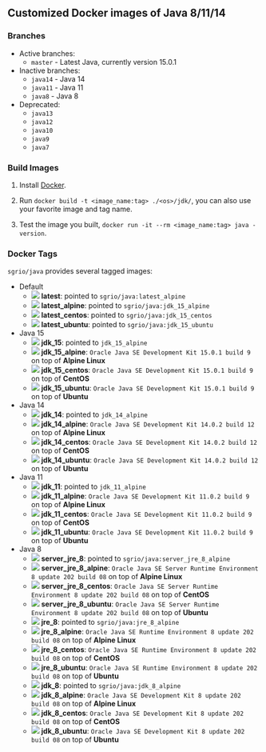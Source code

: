 ## Customized Docker images of Java 8/11/14

### Branches

* Active branches:
  * `master` - Latest Java, currently version 15.0.1
* Inactive branches:
  * `java14` - Java 14
  * `java11` - Java 11
  * `java8` - Java 8
* Deprecated:
  * `java13`
  * `java12`
  * `java10`
  * `java9`
  * `java7`

### Build Images

1. Install [Docker](https://www.docker.com/).

2. Run `docker build -t <image_name:tag> ./<os>/jdk/`, you can also use your favorite image and tag name.

3. Test the image you built, `docker run -it --rm <image_name:tag> java -version`.

### Docker Tags

`sgrio/java` provides several tagged images:

* Default
  * [![](https://images.microbadger.com/badges/image/sgrio/java.svg)](https://microbadger.com/images/sgrio/java) **latest**: pointed to `sgrio/java:latest_alpine`
  * [![](https://images.microbadger.com/badges/image/sgrio/java:latest_alpine.svg)](https://microbadger.com/images/sgrio/java:latest_alpine) **latest_alpine**: pointed to `sgrio/java:jdk_15_alpine`
  * [![](https://images.microbadger.com/badges/image/sgrio/java:latest_centos.svg)](https://microbadger.com/images/sgrio/java:latest_centos) **latest_centos**: pointed to `sgrio/java:jdk_15_centos`
  * [![](https://images.microbadger.com/badges/image/sgrio/java:latest_ubuntu.svg)](https://microbadger.com/images/sgrio/java:latest_ubuntu) **latest_ubuntu**: pointed to `sgrio/java:jdk_15_ubuntu`
* Java 15
  * [![](https://images.microbadger.com/badges/image/sgrio/java:jdk_15.svg)](https://microbadger.com/images/sgrio/java:jdk_15) **jdk_15**: pointed to `jdk_15_alpine`
  * [![](https://images.microbadger.com/badges/image/sgrio/java:jdk_15_alpine.svg)](https://microbadger.com/images/sgrio/java:jdk_15_alpine) **jdk_15_alpine**: `Oracle Java SE Development Kit 15.0.1 build 9` on top of **Alpine Linux**
  * [![](https://images.microbadger.com/badges/image/sgrio/java:jdk_15_centos.svg)](https://microbadger.com/images/sgrio/java:jdk_15_centos) **jdk_15_centos**: `Oracle Java SE Development Kit 15.0.1 build 9` on top of **CentOS**
  * [![](https://images.microbadger.com/badges/image/sgrio/java:jdk_15_ubuntu.svg)](https://microbadger.com/images/sgrio/java:jdk_15_ubuntu) **jdk_15_ubuntu**: `Oracle Java SE Development Kit 15.0.1 build 9` on top of **Ubuntu**
* Java 14
  * [![](https://images.microbadger.com/badges/image/sgrio/java:jdk_14.svg)](https://microbadger.com/images/sgrio/java:jdk_14) **jdk_14**: pointed to `jdk_14_alpine`
  * [![](https://images.microbadger.com/badges/image/sgrio/java:jdk_14_alpine.svg)](https://microbadger.com/images/sgrio/java:jdk_14_alpine) **jdk_14_alpine**: `Oracle Java SE Development Kit 14.0.2 build 12` on top of **Alpine Linux**
  * [![](https://images.microbadger.com/badges/image/sgrio/java:jdk_14_centos.svg)](https://microbadger.com/images/sgrio/java:jdk_14_centos) **jdk_14_centos**: `Oracle Java SE Development Kit 14.0.2 build 12` on top of **CentOS**
  * [![](https://images.microbadger.com/badges/image/sgrio/java:jdk_14_ubuntu.svg)](https://microbadger.com/images/sgrio/java:jdk_14_ubuntu) **jdk_14_ubuntu**: `Oracle Java SE Development Kit 14.0.2 build 12` on top of **Ubuntu**
* Java 11
  * [![](https://images.microbadger.com/badges/image/sgrio/java:jdk_11.svg)](https://microbadger.com/images/sgrio/java:jdk_11) **jdk_11**: pointed to `jdk_11_alpine`
  * [![](https://images.microbadger.com/badges/image/sgrio/java:jdk_11_alpine.svg)](https://microbadger.com/images/sgrio/java:jdk_11_alpine) **jdk_11_alpine**: `Oracle Java SE Development Kit 11.0.2 build 9` on top of **Alpine Linux**
  * [![](https://images.microbadger.com/badges/image/sgrio/java:jdk_11_centos.svg)](https://microbadger.com/images/sgrio/java:jdk_11_centos) **jdk_11_centos**: `Oracle Java SE Development Kit 11.0.2 build 9` on top of **CentOS**
  * [![](https://images.microbadger.com/badges/image/sgrio/java:jdk_11_ubuntu.svg)](https://microbadger.com/images/sgrio/java:jdk_11_ubuntu) **jdk_11_ubuntu**: `Oracle Java SE Development Kit 11.0.2 build 9` on top of **Ubuntu**
* Java 8
  * [![](https://images.microbadger.com/badges/image/sgrio/java:server_jre_8.svg)](https://microbadger.com/images/sgrio/java:server_jre_8) **server_jre_8**: pointed to `sgrio/java:server_jre_8_alpine`
  * [![](https://images.microbadger.com/badges/image/sgrio/java:server_jre_8_alpine.svg)](https://microbadger.com/images/sgrio/java:server_jre_8_alpine) **server_jre_8_alpine**: `Oracle Java SE Server Runtime Environment 8 update 202 build 08` on top of **Alpine Linux**
  * [![](https://images.microbadger.com/badges/image/sgrio/java:server_jre_8_centos.svg)](https://microbadger.com/images/sgrio/java:server_jre_8_centos) **server_jre_8_centos**: `Oracle Java SE Server Runtime Environment 8 update 202 build 08` on top of **CentOS**
  * [![](https://images.microbadger.com/badges/image/sgrio/java:server_jre_8_ubuntu.svg)](https://microbadger.com/images/sgrio/java:server_jre_8_ubuntu) **server_jre_8_ubuntu**: `Oracle Java SE Server Runtime Environment 8 update 202 build 08` on top of **Ubuntu**
  * [![](https://images.microbadger.com/badges/image/sgrio/java:jre_8.svg)](https://microbadger.com/images/sgrio/java:jre_8) **jre_8**: pointed to `sgrio/java:jre_8_alpine`
  * [![](https://images.microbadger.com/badges/image/sgrio/java:jre_8_alpine.svg)](https://microbadger.com/images/sgrio/java:jre_8_alpine) **jre_8_alpine**: `Oracle Java SE Runtime Environment 8 update 202 build 08` on top of **Alpine Linux**
  * [![](https://images.microbadger.com/badges/image/sgrio/java:jre_8_centos.svg)](https://microbadger.com/images/sgrio/java:jre_8_centos) **jre_8_centos**: `Oracle Java SE Runtime Environment 8 update 202 build 08` on top of **CentOS**
  * [![](https://images.microbadger.com/badges/image/sgrio/java:jre_8_ubuntu.svg)](https://microbadger.com/images/sgrio/java:jre_8_ubuntu) **jre_8_ubuntu**: `Oracle Java SE Runtime Environment 8 update 202 build 08` on top of **Ubuntu**
  * [![](https://images.microbadger.com/badges/image/sgrio/java:jdk_8.svg)](https://microbadger.com/images/sgrio/java:jdk_8) **jdk_8**: pointed to `sgrio/java:jdk_8_alpine`
  * [![](https://images.microbadger.com/badges/image/sgrio/java:jdk_8_alpine.svg)](https://microbadger.com/images/sgrio/java:jdk_8_alpine) **jdk_8_alpine**: `Oracle Java SE Development Kit 8 update 202 build 08` on top of **Alpine Linux**
  * [![](https://images.microbadger.com/badges/image/sgrio/java:jdk_8_centos.svg)](https://microbadger.com/images/sgrio/java:jdk_8_centos) **jdk_8_centos**: `Oracle Java SE Development Kit 8 update 202 build 08` on top of **CentOS**
  * [![](https://images.microbadger.com/badges/image/sgrio/java:jdk_8_ubuntu.svg)](https://microbadger.com/images/sgrio/java:jdk_8_ubuntu) **jdk_8_ubuntu**: `Oracle Java SE Development Kit 8 update 202 build 08` on top of **Ubuntu**

